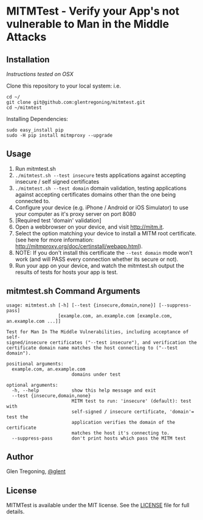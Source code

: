 # MITMTest - Verify your App's not vulnerable to Man in the Middle Attacks #

## Installation ##
_Instructions tested on OSX_

Clone this repository to your local system:
i.e. 
```
cd ~/
git clone git@github.com:glentregoning/mitmtest.git 
cd ~/mitmtest

```

Installing Dependencies:
```
sudo easy_install pip
sudo -H pip install mitmproxy --upgrade
```



## Usage

1. Run mitmtest.sh
 1. ```./mitmtest.sh --test insecure``` tests applications against accepting insecure / self signed certificates
 2. ```./mitmtest.sh --test domain``` domain validation, testing applications against accepting certificates domains other than the one being connected to. 
2. Configure your device (e.g. iPhone / Android or iOS Simulator) to use your computer as it's proxy server on port 8080
3. [Required test 'domain' validation] 
 1. Open a webbrowser on your device, and visit http://mitm.it. 
 2. Select the option matching your device to install a MITM root certificate. (see here for more information: http://mitmproxy.org/doc/certinstall/webapp.html). 
 3. NOTE: If you don't install this certificate the  ```--test domain``` mode won't work (and will PASS every connection whether its secure or not).
4. Run your app on your device, and watch the mitmtest.sh output the results of tests for hosts your app is test.

## mitmtest.sh Command Arguments

```
usage: mitmtest.sh [-h] [--test {insecure,domain,none}] [--suppress-pass]
                   [example.com, an.example.com [example.com, an.example.com ...]]

Test for Man In The Middle Vulnerabilities, including acceptance of self-
signed/insecure certificates ("--test insecure"), and verification the
certificate domain name matches the host connecting to ("--test domain").

positional arguments:
  example.com, an.example.com
                        domains under test

optional arguments:
  -h, --help            show this help message and exit
  --test {insecure,domain,none}
                        MITM test to run: 'insecure' (default): test with
                        self-signed / insecure certificate, 'domain'= test the
                        application verifies the domain of the certificate
                        matches the host it's connecting to.
  --suppress-pass       don't print hosts which pass the MITM test
```

## Author ##

Glen Tregoning, [@glent](http://twitter.com/glent)

## License

MITMTest is available under the MIT license. See the [LICENSE](LICENSE) file for full details. 

